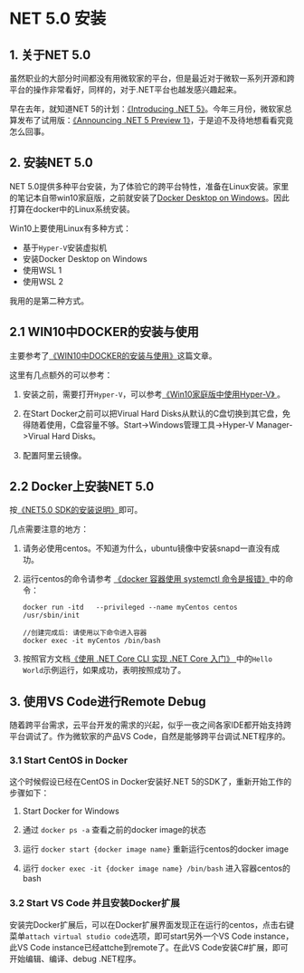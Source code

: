 # NET 5.0 安装

## 1. 关于NET 5.0

虽然职业的大部分时间都没有用微软家的平台，但是最近对于微软一系列开源和跨平台的操作非常看好，同样的，对于.NET平台也越发感兴趣起来。

早在去年，就知道NET 5的计划：[《Introducing .NET 5》](https://devblogs.microsoft.com/dotnet/introducing-net-5/)。今年三月份，微软家总算发布了试用版：[《Announcing .NET 5 Preview 1》](https://devblogs.microsoft.com/dotnet/announcing-net-5-0-preview-1/)，于是迫不及待地想看看究竟怎么回事。

## 2. 安装NET 5.0

NET 5.0提供多种平台安装，为了体验它的跨平台特性，准备在Linux安装。家里的笔记本自带win10家庭版，之前就安装了[Docker Desktop on Windows](https://docs.docker.com/docker-for-windows/)。因此打算在docker中的Linux系统安装。

Win10上要使用Linux有多种方式：

* 基于`Hyper-V`安装虚拟机
* 安装Docker Desktop on Windows
* 使用WSL 1
* 使用WSL 2

我用的是第二种方式。

## 2.1 WIN10中DOCKER的安装与使用

主要参考了[《WIN10中DOCKER的安装与使用》](https://blog.csdn.net/hunan961/article/details/79484098#%E7%8E%AF%E5%A2%83%E5%87%86%E5%A4%87)这篇文章。

这里有几点额外的可以参考：

1. 安装之前，需要打开`Hyper-V`，可以参考[《Win10家庭版中使用Hyper-V》
](https://zhuanlan.zhihu.com/p/51939654)。

2. 在Start Docker之前可以把Virual Hard Disks从默认的C盘切换到其它盘，免得随着使用，C盘容量不够。Start->Windows管理工具->Hyper-V Manager->Virual Hard Disks。

3. 配置阿里云镜像。

## 2.2 Docker上安装NET 5.0

按[《NET5.0 SDK的安装说明》](https://github.com/dotnet/core/blob/master/release-notes/5.0/preview/5.0.0-preview.2-install-instructions.md)即可。

几点需要注意的地方：

1. 请务必使用centos。不知道为什么，ubuntu镜像中安装snapd一直没有成功。

2. 运行centos的命令请参考 [《docker 容器使用 systemctl 命令是报错》](https://www.cnblogs.com/infoo/p/11900607.html)中的命令：

    ```
    docker run -itd   --privileged --name myCentos centos /usr/sbin/init
    
    //创建完成后: 请使用以下命令进入容器
    docker exec -it myCentos /bin/bash
    ```
3. 按照官方文档[《使用 .NET Core CLI 实现 .NET Core 入门》
](https://docs.microsoft.com/zh-cn/dotnet/core/tutorials/cli-create-console-app)中的`Hello World`示例运行，如果成功，表明按照成功了。


## 3. 使用VS Code进行Remote Debug

随着跨平台需求，云平台开发的需求的兴起，似乎一夜之间各家IDE都开始支持跨平台调试了。作为微软家的产品VS Code，自然是能够跨平台调试.NET程序的。

### 3.1 Start CentOS in Docker

这个时候假设已经在CentOS in Docker安装好.NET 5的SDK了，重新开始工作的步骤如下：

1. Start Docker for Windows

2. 通过 `docker ps -a` 查看之前的docker image的状态

3. 运行 `docker start {docker image name}` 重新运行centos的docker image

4. 运行 `docker exec -it {docker image name} /bin/bash` 进入容器centos的bash

### 3.2 Start VS Code 并且安装Docker扩展

安装完Docker扩展后，可以在Docker扩展界面发现正在运行的centos，点击右键菜单`attach virtual studio code`选项，即可start另外一个VS Code instance，此VS Code instance已经attche到remote了。在此VS Code安装C#扩展，即可开始编辑、编译、debug .NET程序。



